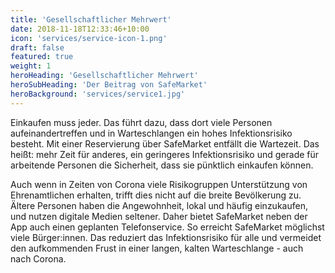 ```yaml
---
title: 'Gesellschaftlicher Mehrwert'
date: 2018-11-18T12:33:46+10:00
icon: 'services/service-icon-1.png'
draft: false
featured: true
weight: 1
heroHeading: 'Gesellschaftlicher Mehrwert'
heroSubHeading: 'Der Beitrag von SafeMarket'
heroBackground: 'services/service1.jpg'
---
```


Einkaufen muss jeder. Das führt dazu, dass dort viele Personen aufeinandertreffen und in Warteschlangen ein hohes Infektionsrisiko besteht. Mit einer Reservierung über SafeMarket entfällt die Wartezeit. Das heißt: mehr Zeit für anderes, ein geringeres Infektionsrisiko und gerade für arbeitende Personen die Sicherheit, dass sie pünktlich einkaufen können. 

Auch wenn in Zeiten von Corona viele Risikogruppen Unterstützung von Ehrenamtlichen erhalten, trifft dies nicht auf die breite Bevölkerung zu. Ältere Personen haben die Angewohnheit, lokal und häufig einzukaufen, und nutzen digitale Medien seltener. Daher bietet SafeMarket neben der App auch einen geplanten Telefonservice. So erreicht SafeMarket möglichst viele Bürger:innen. Das reduziert das Infektionsrisiko für alle und vermeidet den aufkommenden Frust in einer langen, kalten Warteschlange - auch nach Corona.


